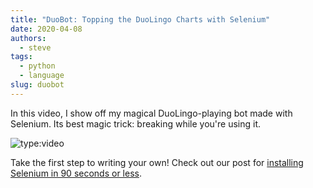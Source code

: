 ```yaml
---
title: "DuoBot: Topping the DuoLingo Charts with Selenium"
date: 2020-04-08
authors:
  - steve
tags:
  - python
  - language
slug: duobot
---
```


In this video, I show off my magical DuoLingo-playing bot made with Selenium. Its best magic trick: breaking while you're using it.

<!-- more -->

![type:video](https://www.youtube.com/embed/zhjWD8O564Q)

Take the first step to writing your own! Check out our post for [installing Selenium in 90 seconds or less](90-sec/selenium-ubuntu.md).

